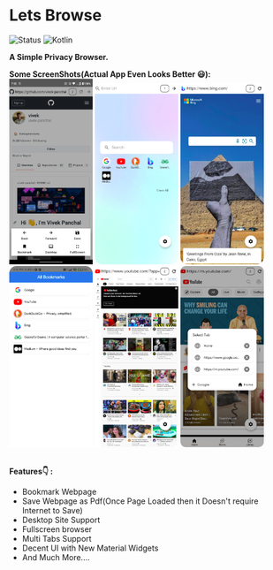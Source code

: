 # Lets Browse
![Status](https://img.shields.io/badge/Status-Active-brightgreen)
![Kotlin](https://img.shields.io/badge/Kotlin-100%25-brightgreen)

<b>A Simple Privacy Browser.</b></br>

<!-- <b>Apk Link (Try it yourself & I would love to hear your feedback 🙂):<b>
  <br>https://drive.google.com/file/d/1Ser8PKnSWG6Gx-0LOalay8o1Ub9RxBZE/view?usp=sharing (v4.0.1) -->

<b>Some ScreenShots(Actual App Even Looks Better 😃):</b></br>
<img src="https://github.com/vivek-panchal/Web-Wise/blob/master/app_screenshots/Screenshot_20230109-195050.png" width=30% height=30%/>
<img src="https://github.com/vivek-panchal/Web-Wise/blob/master/app_screenshots/1.png" width=30% height=30%/>
<img src="https://github.com/vivek-panchal/Web-Wise/blob/master/app_screenshots/2.png" width=30% height=30%/>
<img src="https://github.com/vivek-panchal/Web-Wise/blob/master/app_screenshots/4.png" width=30% height=30%/>
<img src="https://github.com/vivek-panchal/Web-Wise/blob/master/app_screenshots/6.png" width=30% height=30%/>
<img src="https://github.com/vivek-panchal/Web-Wise/blob/master/app_screenshots/tabs.png" width=30% height=30%/>
<br>
<br>
  
 <b>Features👇 : </b>
<ul>
<li>Bookmark Webpage
<li>Save Webpage as Pdf(Once Page Loaded then it Doesn't require Internet to Save)
<li>Desktop Site Support
<li>Fullscreen browser
<li>Multi Tabs Support
<li>Decent UI with New Material Widgets
<li>And Much More....
</ul>
  
